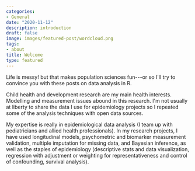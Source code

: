 ```yaml
---
categories:
- General
date: "2020-11-12"
description: introduction
draft: false
image: images/featured-post/wordcloud.png
tags:
- about
title: Welcome
type: featured
---
```


Life is messy! but that makes population sciences fun---or so I'll try to convince you with these posts on data analysis in R. 

Child health and development research are my main health interests. Modelling and measurement issues abound in this research. I'm not usually at liberty to share the data I use for epidemiology projects so I repeated some of the analysis techniques with open data sources.

My expertise is really in epidemiological data analysis (I team up with pediatricians and allied health professionals). In my research projects, I have used longitudinal models, psychometric and biomarker measurement validation, multiple imputation for missing data, and Bayesian inference, as well as the staples of epidemiology (descriptive stats and data visualization, regression with adjustment or weighting for representativeness and control of confounding, survival analysis).



